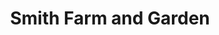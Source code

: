 ---
title: "Smith Farm and Garden"
url: /oklahoma-city/smith-farm-and-garden/
shop: Garten-Center
---